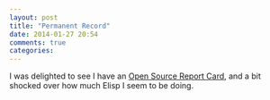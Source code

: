 ```yaml
---
layout: post
title: "Permanent Record"
date: 2014-01-27 20:54
comments: true
categories: 
---
```


I was delighted to see I have an [Open Source Report Card][rc], and a
bit shocked over how much Elisp I seem to be doing.

[rc]:http://osrc.dfm.io/fred-o
